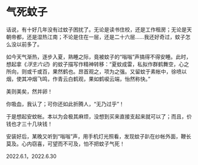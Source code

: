 # 气死蚊子
   
话说，有十好几年没有过蚊子困扰了。无论是读书住校，还是工作租房；无论是天朝帝都，还是湿热江南；不论是住在一层，还是二十六层……我还好奇过，蚊子怎么没以前多了。   
   
如今天气渐热，逐步入夏，熟睡之际，竟被蚊子的“嗡嗡”声搞得不得安睡。此时，想起拿《*浮生六记*》的蚊子描写作精神转移：“夏蚊成雷，私拟作群鹤舞空，心之所向，则或千或百，果然鹤也。昂首观之，项为之强。又留蚊于素帐中，徐喷以烟，使其冲烟飞鸣，作青云白鹤观，果如鹤唳云端，怡然称快。”   
   
美则美矣，然并卵！   
   
你吸血，我认了；可你还如此折腾人，“无乃过乎”！   
   
于是想起安蚊帐。本以为会极其麻烦，没想到买来直接支起来就可以了；而且，价钱也才三十几块钱！   
   
安装好后，某晚又听到“嗡嗡”声，用手机灯光照看，发现蚊子趴在纱帐外面，鞭长莫及。心内窃喜，可望而不可及，怕不把蚊子气死！   

2022.6.1，2022.6.30
